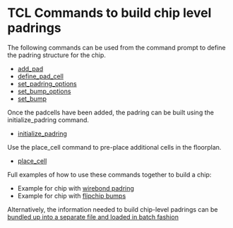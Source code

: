 # TCL Commands to build chip level padrings

The following commands can be used from the command prompt to define the padring structure for the chip.
 - [add_pad](add_pad.md)
 - [define_pad_cell](define_pad_cell.md)
 - [set_padring_options](set_padring_options.md)
 - [set_bump_options](set_bump_options.md)
 - [set_bump](set_bump.md)

Once the padcells have been added, the padring can be built using the initialize_padring command.
 - [initialize_padring](initialize_padring.md)

Use the place_cell command to pre-place additional cells in the floorplan.
 - [place_cell](place_cell.md)


Full examples of how to use these commands together to build a chip:
 - Example for chip with [wirebond padring](https://github.com/The-OpenROAD-Project/OpenROAD/blob/master/src/ICeWall/test/tcl_interface.example.tcl)
 - Example for chip with [flipchip bumps](https://github.com/The-OpenROAD-Project/OpenROAD/blob/master/src/ICeWall/test/tcl_interface.flipchip.example.tcl)


Alternatively, the information needed to build chip-level padrings can be [bundled up into a separate file and loaded in batch fashion](README.md)


